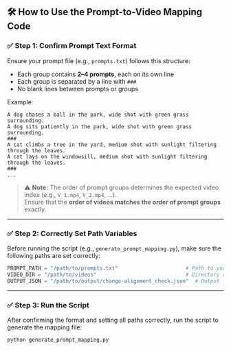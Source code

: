 ## 🛠 How to Use the Prompt-to-Video Mapping Code

### ✅ Step 1: Confirm Prompt Text Format

Ensure your prompt file (e.g., `prompts.txt`) follows this structure:

- Each group contains **2–4 prompts**, each on its own line  
- Each group is separated by a line with `###`  
- No blank lines between prompts or groups

Example:

```
A dog chases a ball in the park, wide shot with green grass surrounding.
A dog sits patiently in the park, wide shot with green grass surrounding.
###
A cat climbs a tree in the yard, medium shot with sunlight filtering through the leaves.
A cat lays on the windowsill, medium shot with sunlight filtering through the leaves.
###
...
```

> ⚠️ **Note:** The order of prompt groups determines the expected video index (e.g., `V_1.mp4`, `V_2.mp4`, ...).  
> Ensure that the **order of videos matches the order of prompt groups** exactly.

---

### ✅ Step 2: Correctly Set Path Variables

Before running the script (e.g., `generate_prompt_mapping.py`), make sure the following paths are set correctly:

```python
PROMPT_PATH = "/path/to/prompts.txt"                      # Path to your prompt text file
VIDEO_DIR = "/path/to/videos"                             # Directory containing the generated videos
OUTPUT_JSON = "/path/to/output/change-alignment_check.json"  # Output file for saving the mapping or score
```

---

### ✅ Step 3: Run the Script

After confirming the format and setting all paths correctly, run the script to generate the mapping file:

```bash
python generate_prompt_mapping.py
```
